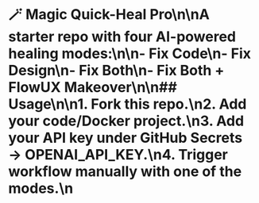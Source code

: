 # 🪄 Magic Quick-Heal Pro\n\nA starter repo with four AI-powered healing modes:\n\n- Fix Code\n- Fix Design\n- Fix Both\n- Fix Both + FlowUX Makeover\n\n## Usage\n\n1. Fork this repo.\n2. Add your code/Docker project.\n3. Add your API key under **GitHub Secrets → OPENAI_API_KEY**.\n4. Trigger workflow manually with one of the modes.\n